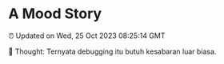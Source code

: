 # A Mood Story

⏰ Updated on Wed, 25 Oct 2023 08:25:14 GMT

💭 Thought: Ternyata debugging itu butuh kesabaran luar biasa.

